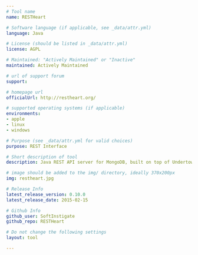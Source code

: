 ```yaml
---
# Tool name
name: RESTHeart

# Software language (if applicable, see _data/attr.yml)
language: Java

# License (should be listed in _data/attr.yml)
license: AGPL

# Maintained: "Actively Maintained" or "Inactive"
maintained: Actively Maintained

# url of support forum
support: 

# homepage url
officialUrl: http://restheart.org/

# supported operating systems (if applicable)
environments:
- apple
- linux
- windows

# Purpose (see _data/attr.yml for valid choices)
purpose: REST Interface

# Short description of tool
description: Java REST API server for MongoDB, built on top of Undertow non-blocking HTTP server. Open your data, quickly build HATEOAS applications, use it as your mobile apps back-end, ...

# image should be added to the img/ directory, ideally 370x200px
img: restheart.jpg

# Release Info
latest_release_version: 0.10.0
latest_release_date: 2015-02-15

# Github Info
github_user: SoftInstigate
github_repo: RESTHeart

# Do not change the following settings
layout: tool

---
```

